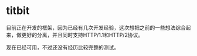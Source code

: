 # titbit

目前正在开发的框架，因为已经有几次开发经验，这次想把之前的一些想法综合起来，做更好的分离，并且同时支持HTTP/1.1和HTTP/2协议。

现在已经可用，不过还没有经历比较完整的测试。


